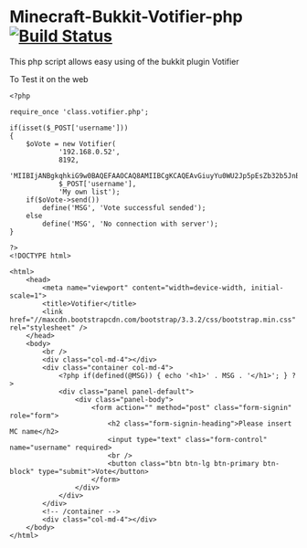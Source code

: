 Minecraft-Bukkit-Votifier-php [![Build Status](https://travis-ci.org/OrbitronDev/BukkitVotifier.svg?branch=master)](https://travis-ci.org/OrbitronDev/BukkitVotifier)
=================
This php script allows easy using of the bukkit plugin Votifier

To Test it on the web
```html+php
<?php

require_once 'class.votifier.php';

if(isset($_POST['username']))
{
	$oVote = new Votifier(
			'192.168.0.52',
			8192,
			'MIIBIjANBgkqhkiG9w0BAQEFAAOCAQ8AMIIBCgKCAQEAvGiuyYu0WU2Jp5pEsZb32b5JnBzFQDh8ihzdoK0gQCQLFZ7SRE9kCq5jOmpUdnXX9Zvdx0S3a8/iVI2N2cldERtD55Um90OTlzhXBrW4gCl0MlBZLkOW4pzXPOJ8a3UwGwSzBtlwwb+0dl4Vmy8xon3YbZeHC3mUKjbxo/x3RPys4S1psxKXldU4jRFx55ifBnhc8zyfykCt3CXUAPMTAK+nNdIXJQ6ZOQFJPQ1tP6mUHb/8AAI+IoMMKsXPTAU1+ZP6wvxy3dQcBHU0vw44NwckcY7AKSsuxqBIcbLaadbjNZfS1Ts1OWmk5bN0RKj/sC2LHmcIVzHXMwVBH5ynbwIDAQAB',
			$_POST['username'],
			'My own list');
	if($oVote->send())
		define('MSG', 'Vote successful sended');
	else
		define('MSG', 'No connection with server');
}

?>
<!DOCTYPE html>

<html>
	<head>
		<meta name="viewport" content="width=device-width, initial-scale=1">
		<title>Votifier</title>
		<link href="//maxcdn.bootstrapcdn.com/bootstrap/3.3.2/css/bootstrap.min.css" rel="stylesheet" />
	</head>
	<body>
		<br />
		<div class="col-md-4"></div>
		<div class="container col-md-4">
			<?php if(defined(@MSG)) { echo '<h1>' . MSG . '</h1>'; } ?>
			<div class="panel panel-default">
				<div class="panel-body">
					<form action="" method="post" class="form-signin" role="form">
						<h2 class="form-signin-heading">Please insert MC name</h2>
						<input type="text" class="form-control"  name="username" required>
						<br />
						<button class="btn btn-lg btn-primary btn-block" type="submit">Vote</button>
					</form>
				</div>
			</div>
		</div>
		<!-- /container -->
		<div class="col-md-4"></div>
	</body>
</html>
```

